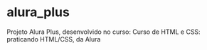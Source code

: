 # alura_plus
Projeto Alura Plus, desenvolvido no curso: Curso de HTML e CSS: praticando HTML/CSS, da Alura
